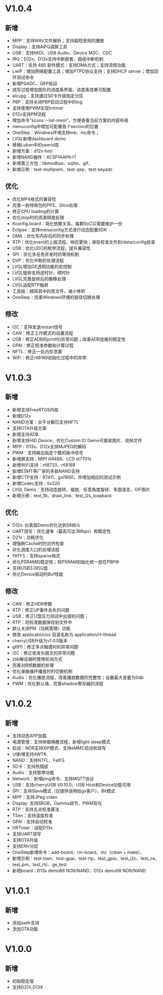 # V1.0.4 #
## 新增 ##
- MPP：支持WAV文件解析；支持超短音频的播放
- Display：支持AiPQ调屏工具
- USB：支持MIDI、USB Audio、Device MSC、CDC
- IRQ：D12x、D13x支持中断嵌套、超级中断机制
- UART：支持 485 软件模式；支持DMA方式；支持流控功能
- LwIP：增加网络配置工具；增加PTPD协议支持；支持DHCP server；增加回环测试命令
- 新增PSADC、QEP驱动
- 烧写过程增加图形的进度条界面，进度条效果可配置
- aicupg：支持通过SD卡升级指定分区
- PBP：支持关闭PBP启动过程中的log
- 支持使用PWM实现hrtimer
- D12x支持PM流程
- 增加命令"scons --list-mem"，方便查看当前方案的内容布局
- menuconfig中增加可配置各个section的位置
- OneStep：Windows环境支持mb、mc命令；
- LVGL新增dashboard demo
- 移植Luban中的userid库
- 新增方案：d12x-hmi
- 新增NAND器件：XCSP1AAPK-IT
- 新增第三方包：libmodbus、sqlite、gif、
- 新增示例：test-multipwm、test-qep、test-keyadc
## 优化 ##
- 优化MP4格式的兼容性
- 完善一些特殊包的PPS、Slice处理
- 修正CPU loading的计算
- 优化stop时的资源释放处理
- Kconfig.board：简化依赖关系，每颗SoC只需要维护一份
- Eclipse：支持menuconfig方式进行动态配置SDK
- DMA：优化写内存后的同步处理
- RTP：优化event的上报流程，响应更快；保存校准文件到/data/config目录
- USB：优化UDC的枚举流程，提升兼容性
- SPI：优化多任务并发时的等待机制
- DVP：优化中断的处理流程
- LVGL增加GE透明功能的宏控制
- LVGL旋转支持逆时针、顺时针
- LVGL完善旋转后的搬移处理
- LVGL适配RTP触屏
- 工具链：精简其中的库文件，减小体积
- OneStep：完善Windows环境的路径切换处理
## 修改 ##
- I2C：支持发送restart信号
- CAN：修正工作模式的设置流程
- USB：修正ADB的printf()异常问题；改善ADB连接的稳定性
- GPAI：修正校准参数和计算过程
- NFTL：修正一处内存泄漏
- WiFi：修正rtl8189初始化过程中的异常



# V1.0.3 #
## 新增 ##
- 新增支持FreeRTOS内核
- 新增D12x
- NAND方案：全平台都已支持NFTL
- 支持OTA升级方案
- 新增支持ADB
- 新增支持HID Device，优化Custom IO Demo可接收图片、视频文件
- MPP：D13x、D12x支持MJPEG的解码
- PWM：支持输出指定个数的脉冲信号
- 新增屏支持：MIPI ili9488、LCD st7701s
- 新增WiFi支持：rtl8733、rtl8189
- 新增ESMT等厂家的多款NAND支持
- 新增CTP支持：ft7411、gsl1680，并增加相应的测试示例
- 新增Codec支持：tlv320
- LVGL Demo：支持动态旋转、缩放、任意角度旋转、多国语言、GIF图片
- 新增示例：test_fb、draw_line、test_i2s_loopback
## 优化 ##
- D12x: 仪表盘Demo优化达到58帧/s
- UART烧写：优化速率（最高可达3Mbps）和稳定性
- D21x：功耗优化
- 增强刷Cache时的对齐检查
- 优化调度入口的处理流程
- FATFS：支持sparse格式
- 优化PSRAM的稳定性；将PSRAM初始化统一放在PBP中
- 支持USB3.0的U盘
- 优化Device驱动的Buf性能
## 修改 ##
- CAN：修正HDR参数
- RTP：修正UP事件丢失的问题
- USB：修正U盘压力测试中出错的问题；
- RTP：将校准数据保存到文件中
- 默认关闭PM（功耗管理）功能
- 修改 application/os 目录名称为 application/rt-thread
- cherryUSB升级为v1.0.0版本
- gt911：修正多点触摸时的异常问题
- I2C：修正收发长报文的异常问题
- zlib解压缩时使用轮询方式
- 完善对B帧数据的处理
- 优化单曲循环播放时的切换机制
- Audio：优化播放流程，改善播放数据的完整性；设置最大音量为0db
- PWM：优化默认值、完善shadow寄存器的流程

# V1.0.2 #
## 新增 ##
- 支持动态APP加载
- 电源管理：支持休眠唤醒流程，新增light sleep模式
- 启动：NOR支持XIP模式、支持eMMC启动和烧写
- UI新增支持AWTK
- NAND：支持NTFL、FatFS
- SD卡：支持热插拔
- Audio：支持暂停功能
- Network：新增ping命令、支持MQTT协议
- USB：支持cherryUSB V0.10.0，USB Host和Device功能可用
- SPI：支持Slave模式（仅提供说明给gx客户）、Bit模式
- MPP：支持JPeg video
- Display: 支持SRGB、Gamma调节、PWM背光
- RTP：支持五点校准算法
- TSen：支持温度校准
- GPAI：支持自动校准
- HRTimer：适配D13x
- 支持UART烧写
- 支持OTA升级
- 支持ENV分区
- OneStep新增命令：add-board、rm-board、mc（clean + make）、
- 新增示例：test-tsen、test-gpai、test-rtp、test_gpio、test_i2c、test_ce、test_pm、test_rtc、ge_test
- 新增board：D13x demo88 NOR/NAND、D12x demo68 NOR/NAND



# V1.0.1 #
## 新增 ##
- 添加awtk支持
- 添加OTA功能

# V1.0.0 #
## 新增 ##
- 初始稳定版
- 支持D21X,D13X

